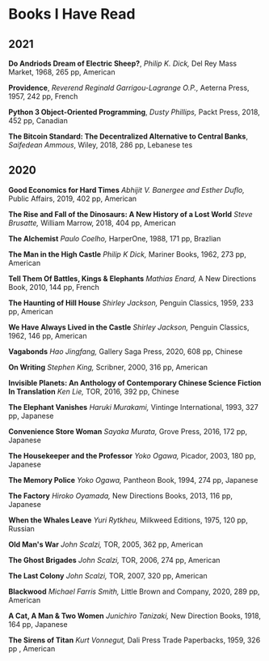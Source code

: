 # Books I Have Read

## 2021

**Do Andriods Dream of Electric Sheep?**, _Philip K. Dick,_ Del Rey Mass Market, 1968, 265 pp, American

**Providence**, _Reverend Reginald Garrigou-Lagrange O.P.,_ Aeterna Press, 1957, 242 pp, French

**Python 3 Object-Oriented Programming**, _Dusty Phillips,_ Packt Press, 2018, 452 pp, Canadian

**The Bitcoin Standard: The Decentralized Alternative to Central Banks**, _Saifedean Ammous_, Wiley, 2018, 286 pp, Lebanese
tes
## 2020

**Good Economics for Hard Times** _Abhijit V. Banergee and Esther Duflo,_ Public Affairs, 2019, 402 pp, American

**The Rise and Fall of the Dinosaurs: A New History of a Lost World** _Steve Brusatte,_ William Marrow, 2018, 404 pp, American

**The Alchemist** _Paulo Coelho,_ HarperOne, 1988, 171 pp, Brazlian

**The Man in the High Castle** _Philip K Dick,_ Mariner Books, 1962, 273 pp, American

**Tell Them Of Battles, Kings & Elephants** _Mathias Enard,_ A New Directions Book, 2010, 144 pp, French

**The Haunting of Hill House** _Shirley Jackson,_ Penguin Classics, 1959, 233 pp, American

**We Have Always Lived in the Castle** _Shirley Jackson,_ Penguin Classics, 1962, 146 pp, American

**Vagabonds** _Hao Jingfang,_ Gallery Saga Press, 2020, 608 pp, Chinese

**On Writing** _Stephen King,_ Scribner, 2000, 316 pp, American

**Invisible Planets: An Anthology of Contemporary Chinese Science Fiction In Translation** _Ken Lie,_ TOR, 2016, 392 pp, Chinese

**The Elephant Vanishes** _Haruki Murakami,_ Vintinge International, 1993, 327 pp, Japanese

**Convenience Store Woman** _Sayaka Murata,_ Grove Press, 2016, 172 pp, Japanese

**The Housekeeper and the Professor** _Yoko Ogawa,_ Picador, 2003, 180 pp, Japanese

**The Memory Police** _Yoko Ogawa,_ Pantheon Book, 1994, 274 pp, Japanese

**The Factory** _Hiroko Oyamada,_  New Directions Books, 2013, 116 pp, Japanese

**When the Whales Leave** _Yuri Rytkheu,_ Milkweed Editions, 1975, 120 pp, Russian

**Old Man's War** _John Scalzi,_ TOR, 2005, 362 pp, American

**The Ghost Brigades** _John Scalzi,_ TOR, 2006, 274 pp, American

**The Last Colony** _John Scalzi,_ TOR, 2007, 320 pp, American

**Blackwood** _Michael Farris Smith,_ Little Brown and Company, 2020, 289 pp, American

**A Cat, A Man & Two Women** _Junichiro Tanizaki,_ New Direction Books, 1918, 164 pp, Japanese 

**The Sirens of Titan** _Kurt Vonnegut,_  Dali Press Trade Paperbacks, 1959, 326 pp , American
